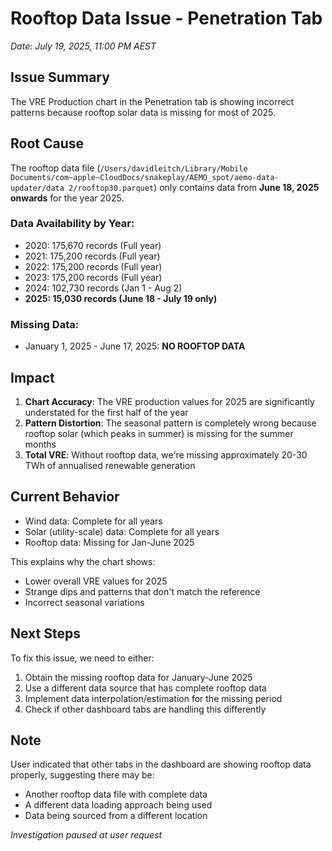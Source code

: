 # Rooftop Data Issue - Penetration Tab

*Date: July 19, 2025, 11:00 PM AEST*

## Issue Summary

The VRE Production chart in the Penetration tab is showing incorrect patterns because rooftop solar data is missing for most of 2025.

## Root Cause

The rooftop data file (`/Users/davidleitch/Library/Mobile Documents/com~apple~CloudDocs/snakeplay/AEMO_spot/aemo-data-updater/data 2/rooftop30.parquet`) only contains data from **June 18, 2025 onwards** for the year 2025.

### Data Availability by Year:
- 2020: 175,670 records (Full year)
- 2021: 175,200 records (Full year)
- 2022: 175,200 records (Full year) 
- 2023: 175,200 records (Full year)
- 2024: 102,730 records (Jan 1 - Aug 2)
- **2025: 15,030 records (June 18 - July 19 only)**

### Missing Data:
- January 1, 2025 - June 17, 2025: **NO ROOFTOP DATA**

## Impact

1. **Chart Accuracy**: The VRE production values for 2025 are significantly understated for the first half of the year
2. **Pattern Distortion**: The seasonal pattern is completely wrong because rooftop solar (which peaks in summer) is missing for the summer months
3. **Total VRE**: Without rooftop data, we're missing approximately 20-30 TWh of annualised renewable generation

## Current Behavior

- Wind data: Complete for all years
- Solar (utility-scale) data: Complete for all years  
- Rooftop data: Missing for Jan-June 2025

This explains why the chart shows:
- Lower overall VRE values for 2025
- Strange dips and patterns that don't match the reference
- Incorrect seasonal variations

## Next Steps

To fix this issue, we need to either:
1. Obtain the missing rooftop data for January-June 2025
2. Use a different data source that has complete rooftop data
3. Implement data interpolation/estimation for the missing period
4. Check if other dashboard tabs are handling this differently

## Note

User indicated that other tabs in the dashboard are showing rooftop data properly, suggesting there may be:
- Another rooftop data file with complete data
- A different data loading approach being used
- Data being sourced from a different location

*Investigation paused at user request*